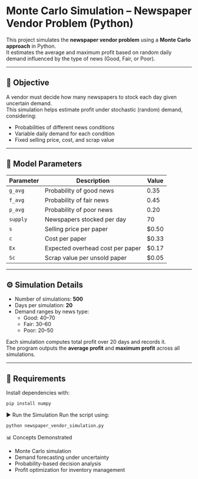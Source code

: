 # Monte Carlo Simulation – Newspaper Vendor Problem (Python)

This project simulates the **newspaper vendor problem** using a **Monte Carlo approach** in Python.  
It estimates the average and maximum profit based on random daily demand influenced by the type of news (Good, Fair, or Poor).

---

## 🎯 Objective
A vendor must decide how many newspapers to stock each day given uncertain demand.  
This simulation helps estimate profit under stochastic (random) demand, considering:
- Probabilities of different news conditions  
- Variable daily demand for each condition  
- Fixed selling price, cost, and scrap value

---

## 🧮 Model Parameters
| Parameter | Description | Value |
|------------|--------------|--------|
| `g_avg` | Probability of good news | 0.35 |
| `f_avg` | Probability of fair news | 0.45 |
| `p_avg` | Probability of poor news | 0.20 |
| `supply` | Newspapers stocked per day | 70 |
| `s` | Selling price per paper | \$0.50 |
| `c` | Cost per paper | \$0.33 |
| `Ex` | Expected overhead cost per paper | \$0.17 |
| `Sc` | Scrap value per unsold paper | \$0.05 |

---

## ⚙️ Simulation Details
- Number of simulations: **500**
- Days per simulation: **20**
- Demand ranges by news type:
  - Good: 40–70  
  - Fair: 30–60  
  - Poor: 20–50  

Each simulation computes total profit over 20 days and records it.  
The program outputs the **average profit** and **maximum profit** across all simulations.

---

## 🧰 Requirements
Install dependencies with:
```bash
pip install numpy
```
▶️ Run the Simulation
Run the script using:
```bash
python newspaper_vendor_simulation.py
```
📊 Concepts Demonstrated
- Monte Carlo simulation
- Demand forecasting under uncertainty
- Probability-based decision analysis
- Profit optimization for inventory management
